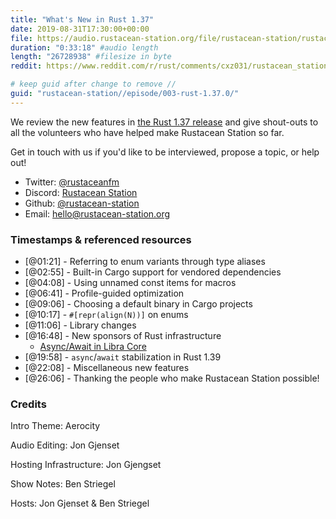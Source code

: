 ```yaml
---
title: "What's New in Rust 1.37"
date: 2019-08-31T17:30:00+00:00
file: https://audio.rustacean-station.org/file/rustacean-station/rustacean-station-e003-rust-1.37.0.mp3
duration: "0:33:18" #audio length
length: "26728938" #filesize in byte
reddit: https://www.reddit.com/r/rust/comments/cxz031/rustacean_station_podcast_episode_on_rust_1370/

# keep guid after change to remove //
guid: "rustacean-station//episode/003-rust-1.37.0/"
---
```


We review the new features in [the Rust 1.37 release](https://blog.rust-lang.org/2019/08/15/Rust-1.37.0.html) and give shout-outs to all the volunteers who have helped make Rustacean Station so far.

Get in touch with us if you'd like to be interviewed, propose a topic, or help out!

 - Twitter: [@rustaceanfm](https://twitter.com/rustaceanfm)
 - Discord: [Rustacean Station](https://discord.gg/cHc3Gyc)
 - Github: [@rustacean-station](https://github.com/rustacean-station/)
 - Email: [hello@rustacean-station.org](mailto:hello@rustacean-station.org)

### Timestamps & referenced resources

* [@01:21] - Referring to enum variants through type aliases
* [@02:55] - Built-in Cargo support for vendored dependencies
* [@04:08] - Using unnamed const items for macros
* [@06:41] - Profile-guided optimization
* [@09:06] - Choosing a default binary in Cargo projects
* [@10:17] - `#[repr(align(N))]` on enums
* [@11:06] - Library changes
* [@16:48] - New sponsors of Rust infrastructure
  * [Async/Await in Libra Core](https://community.libra.org/t/async-await-in-libra-core/1566)
* [@19:58] - `async`/`await` stabilization in Rust 1.39
* [@22:08] - Miscellaneous new features
* [@26:06] - Thanking the people who make Rustacean Station possible!

### Credits

Intro Theme: Aerocity

Audio Editing: Jon Gjenset

Hosting Infrastructure: Jon Gjengset

Show Notes: Ben Striegel

Hosts: Jon Gjenset & Ben Striegel
